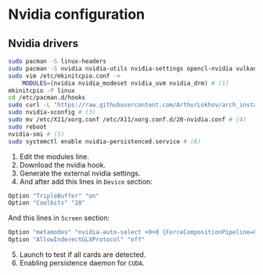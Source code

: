 # Nvidia configuration

## Nvidia drivers
```sh
sudo pacman -S linux-headers
sudo pacman -S nvidia nvidia-utils nvidia-settings opencl-nvidia vulkan-icd-loader libglvnd libvdpau libxnvctrl
sudo vim /etc/mkinitcpio.conf ->
    MODULES=(nvidia nvidia_modeset nvidia_uvm nvidia_drm) # (1)
mkinitcpio -P linux
cd /etc/pacman.d/hooks
sudo curl -L "https://raw.githubusercontent.com/ArthurLokhov/arch_install/main/configs/nvidia/nvidia.hook" -O # (2)
sudo nvidia-xconfig # (3)
sudo mv /etc/X11/xorg.conf /etc/X11/xorg.conf.d/20-nvidia.conf # (4)
sudo reboot
nvidia-smi # (5)
sudo systemctl enable nvidia-persistenced.service # (6)
```

1. Edit the modules line.
2. Download the nvidia hook.
3. Generate the external nvidia settings.
4. And after add this lines in `Device` section:
```sh
Option "TripleBuffer" "on"
Option "Coolbits" "28"
```
And this lines in `Screen` section:
```sh
Option "metamodes" "nvidia-auto-select +0+0 {ForceCompositionPipeline=On, ForceFullCompositionPipeline=On}"
Option "AllowInderectGLXProtocol" "off"
```
5. Launch to test if all cards are detected.
6. Enabling persistence daemon for `CUDA`.
